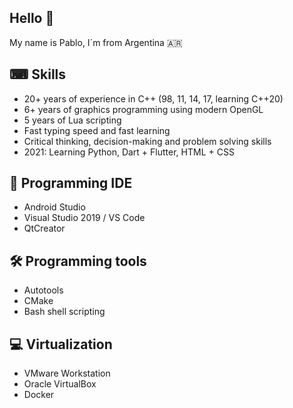 ## Hello 👋

My name is Pablo, I´m from Argentina 🇦🇷

## ⌨ Skills

* 20+ years of experience in C++ (98, 11, 14, 17, learning C++20)
* 6+ years of graphics programming using modern OpenGL
* 5 years of Lua scripting
* Fast typing speed and fast learning
* Critical thinking, decision-making and problem solving skills
* 2021: Learning Python, Dart + Flutter, HTML + CSS

## 📝 Programming IDE

* Android Studio
* Visual Studio 2019 / VS Code
* QtCreator

## 🛠 Programming tools

* Autotools
* CMake
* Bash shell scripting

## 💻 Virtualization

* VMware Workstation
* Oracle VirtualBox
* Docker
